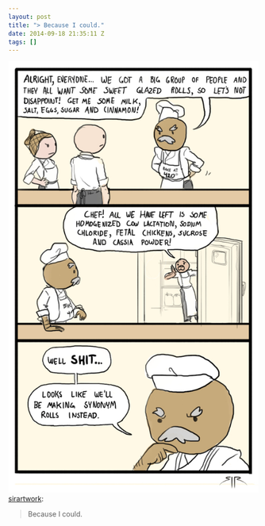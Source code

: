 ```yaml
---
layout: post
title: "> Because I could."
date: 2014-09-18 21:35:11 Z
tags: []
---
```

![](/media/2014/09/97837553334.jpg)
[sirartwork](http://sirartwork.tumblr.com/post/97622601178/because-i-could):

> Because I could.
